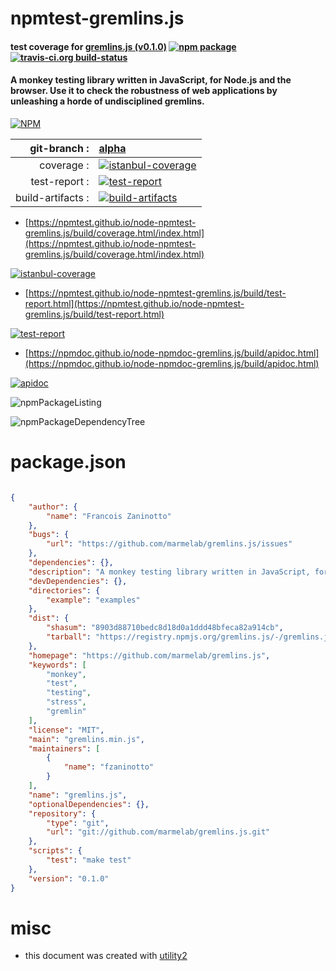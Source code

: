 # npmtest-gremlins.js

#### test coverage for  [gremlins.js (v0.1.0)](https://github.com/marmelab/gremlins.js)  [![npm package](https://img.shields.io/npm/v/npmtest-gremlins.js.svg?style=flat-square)](https://www.npmjs.org/package/npmtest-gremlins.js) [![travis-ci.org build-status](https://api.travis-ci.org/npmtest/node-npmtest-gremlins.js.svg)](https://travis-ci.org/npmtest/node-npmtest-gremlins.js)

#### A monkey testing library written in JavaScript, for Node.js and the browser. Use it to check the robustness of web applications by unleashing a horde of undisciplined gremlins.

[![NPM](https://nodei.co/npm/gremlins.js.png?downloads=true&downloadRank=true&stars=true)](https://www.npmjs.com/package/gremlins.js)

| git-branch : | [alpha](https://github.com/npmtest/node-npmtest-gremlins.js/tree/alpha)|
|--:|:--|
| coverage : | [![istanbul-coverage](https://npmtest.github.io/node-npmtest-gremlins.js/build/coverage.badge.svg)](https://npmtest.github.io/node-npmtest-gremlins.js/build/coverage.html/index.html)|
| test-report : | [![test-report](https://npmtest.github.io/node-npmtest-gremlins.js/build/test-report.badge.svg)](https://npmtest.github.io/node-npmtest-gremlins.js/build/test-report.html)|
| build-artifacts : | [![build-artifacts](https://npmtest.github.io/node-npmtest-gremlins.js/glyphicons_144_folder_open.png)](https://github.com/npmtest/node-npmtest-gremlins.js/tree/gh-pages/build)|

- [https://npmtest.github.io/node-npmtest-gremlins.js/build/coverage.html/index.html](https://npmtest.github.io/node-npmtest-gremlins.js/build/coverage.html/index.html)

[![istanbul-coverage](https://npmtest.github.io/node-npmtest-gremlins.js/build/screenCapture.buildCi.browser.%252Ftmp%252Fbuild%252Fcoverage.lib.html.png)](https://npmtest.github.io/node-npmtest-gremlins.js/build/coverage.html/index.html)

- [https://npmtest.github.io/node-npmtest-gremlins.js/build/test-report.html](https://npmtest.github.io/node-npmtest-gremlins.js/build/test-report.html)

[![test-report](https://npmtest.github.io/node-npmtest-gremlins.js/build/screenCapture.buildCi.browser.%252Ftmp%252Fbuild%252Ftest-report.html.png)](https://npmtest.github.io/node-npmtest-gremlins.js/build/test-report.html)

- [https://npmdoc.github.io/node-npmdoc-gremlins.js/build/apidoc.html](https://npmdoc.github.io/node-npmdoc-gremlins.js/build/apidoc.html)

[![apidoc](https://npmdoc.github.io/node-npmdoc-gremlins.js/build/screenCapture.buildCi.browser.%252Ftmp%252Fbuild%252Fapidoc.html.png)](https://npmdoc.github.io/node-npmdoc-gremlins.js/build/apidoc.html)

![npmPackageListing](https://npmtest.github.io/node-npmtest-gremlins.js/build/screenCapture.npmPackageListing.svg)

![npmPackageDependencyTree](https://npmtest.github.io/node-npmtest-gremlins.js/build/screenCapture.npmPackageDependencyTree.svg)



# package.json

```json

{
    "author": {
        "name": "Francois Zaninotto"
    },
    "bugs": {
        "url": "https://github.com/marmelab/gremlins.js/issues"
    },
    "dependencies": {},
    "description": "A monkey testing library written in JavaScript, for Node.js and the browser. Use it to check the robustness of web applications by unleashing a horde of undisciplined gremlins.",
    "devDependencies": {},
    "directories": {
        "example": "examples"
    },
    "dist": {
        "shasum": "8903d88710bedc8d18d0a1ddd48bfeca82a914cb",
        "tarball": "https://registry.npmjs.org/gremlins.js/-/gremlins.js-0.1.0.tgz"
    },
    "homepage": "https://github.com/marmelab/gremlins.js",
    "keywords": [
        "monkey",
        "test",
        "testing",
        "stress",
        "gremlin"
    ],
    "license": "MIT",
    "main": "gremlins.min.js",
    "maintainers": [
        {
            "name": "fzaninotto"
        }
    ],
    "name": "gremlins.js",
    "optionalDependencies": {},
    "repository": {
        "type": "git",
        "url": "git://github.com/marmelab/gremlins.js.git"
    },
    "scripts": {
        "test": "make test"
    },
    "version": "0.1.0"
}
```



# misc
- this document was created with [utility2](https://github.com/kaizhu256/node-utility2)

